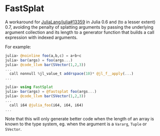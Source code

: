 FastSplat
=========

A workaround for
[JuliaLang/julia#13359](https://github.com/JuliaLang/julia/issues/13359) in
Julia 0.6 and (to a lesser extent) 0.7, avoiding the penalty of splatting
arguments by passing the underlying argument collection and its length to a
generator function that builds a call expression with indexed arguments.

For example:

```julia
julia> @noinline foo(a,b,c) = a+b+c
julia> bar(args) = foo(args...)
julia> @code_llvm bar(SVector(1,2,3))
...
  call nonnull %jl_value_t addrspace(10)* @jl_f__apply(...)
...
```

```julia
julia> using FastSplat
julia> bar(args) = @fastsplat foo(args...)
julia> @code_llvm bar(SVector(1,2,3))
...
  call i64 @julia_foo(i64, i64, i64)
...
```

Note that this will only generate better code when the length of an array is
known to the type system, eg. when the argument is a `Vararg`, `Tuple` or
`SVector`.
